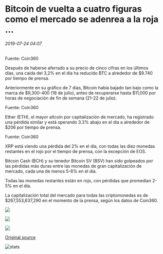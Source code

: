 # Bitcoin de vuelta a cuatro figuras como el mercado se adenrea a la roja ...

###### 2019-07-24 04:07

Fuente: Coin360

Después de haberse aferrado a su precio de cinco cifras en los últimos días, una caída del 3,2% en el día ha reducido BTC a alrededor de $9.740 por tiempo de prensa.

Anteriormente en su gráfico de 7 días, Bitcoin había bajado tan bajo como la marca de $9,300-400 (18 de julio), antes de recuperarse hasta $11,000 por horas de negociación de fin de semana (21-22 de julio).

Fuente: Coin360

Ether (ETH), el mayor altcoin por capitalización de mercado, ha registrado una pérdida similar y está operando 3.3% abajo en el día a alrededor de $206 por tiempo de prensa.

Fuente: Coin360

XRP está viendo una pérdida del 2% en el día, con todas las diez monedas restantes en el rojo por el tiempo de prensa, con la excepción de EOS.

Bitcoin Cash (BCH) y su tenedor Bitcoin SV (BSV) han sido golpeados por las pérdidas más duras entre las monedas de gran capitalización de mercado, cada una de menos 5-6% en el día.

Todas las monedas restantes están en rojo, con pérdidas que promedian 2-5% en el día.

La capitalización total del mercado para todas las criptomonedas es de $267,553,637,290 en el momento de la prensa, según los datos de Coin360.

![](https://s3.cointelegraph.com/storage/uploads/view/828e98128851f79823b1e295130bd1fc.png)

![](https://s3.cointelegraph.com/storage/uploads/view/0629576b94319f4c7b716699382d0cfa.png)

![](https://s3.cointelegraph.com/storage/uploads/view/9b7d514f027973fd4ae3ef916efb2fec.png)

[Original source](https://cointelegraph.com/news/bitcoin-back-to-four-figures-as-market-veers-to-the-red)

![stats](https://c.statcounter.com/11760860/0/a89fa40b/1/ "stats")
